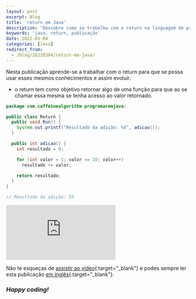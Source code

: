 ```yaml
---
layout: post
excerpt: Blog
title: 'return em Java'
description: 'Descobre como se trabalha com o return na linguagem de programação Java. Obtém respostas às tuas dúvidas com a teoria e os exemplos apresentados.'
keywords: 'java, return, publicação'
date: 2022-03-04
categories: [Java]
redirect_from:
  - /blog/20220304/return-em-java/
---
```


Nesta publicação aprende-se a trabalhar com o return para que se possa usar esses mesmos conhecimentos e assim evoluir.

- o return tem como objetivo retornar algo de uma função para que ao se chamar essa mesma se tenha acesso ao valor retornado.

```java
package com.caffeinealgorithm.programaremjava;

public class Return {
  public void Run() {
    System.out.printf("Resultado da adição: %d", adicao());
  }

  public int adicao() {
    int resultado = 0;

    for (int valor = 1; valor <= 10; valor++)
      resultado += valor;

    return resultado;
  }
}

// Resultado da adição: 55
```

<div class="video-container">
  <iframe src="https://www.youtube.com/embed/hnoGygkv9fw" frameborder="0" allowfullscreen></iframe>
</div>

Não te esqueças de [assistir ao vídeo](https://youtu.be/hnoGygkv9fw){:target="\_blank"} e podes sempre ler esta publicação [em inglês](https://nelsonsilvadev.com/blog/return-in-java/){:target="\_blank"}.

### _Happy coding!_
